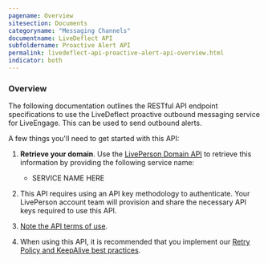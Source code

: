 ```yaml
---
pagename: Overview
sitesection: Documents
categoryname: "Messaging Channels"
documentname: LiveDeflect API
subfoldername: Proactive Alert API
permalink: livedeflect-api-proactive-alert-api-overview.html
indicator: both
---
```


### Overview

The following documentation outlines the RESTful API endpoint specifications to use the LiveDeflect proactive outbound messaging service for LiveEngage. This can be used to send outbound alerts.

A few things you'll need to get started with this API:

1. **Retrieve your domain**. Use the [LivePerson Domain API](agent-domain-domain-api.html) to retrieve this information by providing the following service name:

	* SERVICE NAME HERE

2. This API requires using an API key methodology to authenticate. Your LivePerson account team will provision and share the necessary API keys required to use this API.

3. [Note the API terms of use](https://www.liveperson.com/policies/terms-of-use).

4. When using this API, it is recommended that you implement our [Retry Policy and KeepAlive best practices](guides-retry-policy.html).
